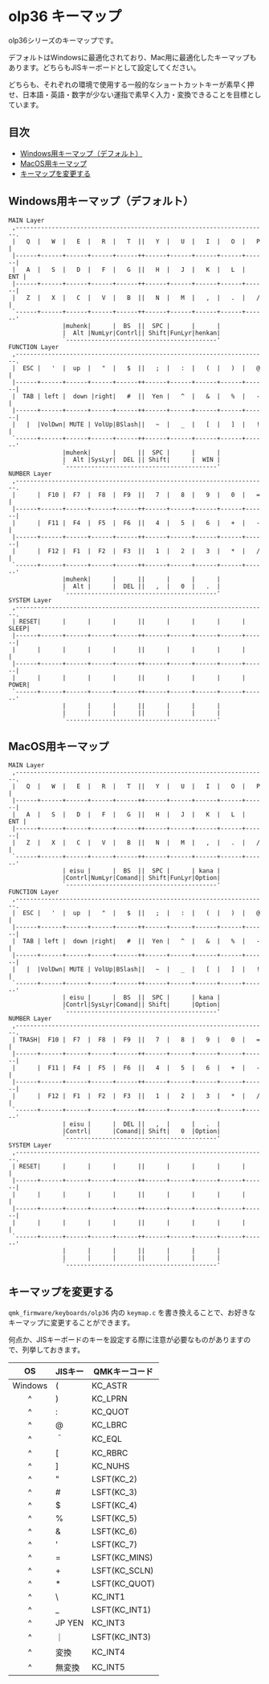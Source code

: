 # olp36 キーマップ

olp36シリーズのキーマップです。

デフォルトはWindowsに最適化されており、Mac用に最適化したキーマップもあります。どちらもJISキーボードとして設定してください。

どちらも、それぞれの環境で使用する一般的なショートカットキーが素早く押せ、日本語・英語・数字が少ない運指で素早く入力・変換できることを目標としています。

## 目次

<!-- vim-markdown-toc GFM -->

* [Windows用キーマップ（デフォルト）](#windows用キーマップ（デフォルト）)
* [MacOS用キーマップ](#macos用キーマップ)
* [キーマップを変更する](#キーマップを変更する)

<!-- vim-markdown-toc -->

## Windows用キーマップ（デフォルト）

```
MAIN Layer
 ,----------------------------------------------------------------------.
 |   Q  |   W  |   E  |   R  |   T  ||   Y  |   U  |   I  |   O  |   P  |
 |------+------+------+------+------++------+------+------+------+------|
 |   A  |   S  |   D  |   F  |   G  ||   H  |   J  |   K  |   L  |  ENT |
 |------+------+------+------+------++------+------+------+------+------|
 |   Z  |   X  |   C  |   V  |   B  ||   N  |   M  |   ,  |   .  |   /  |
 `------+------+------+------+------++------+------+------+------+------'
               |muhenk|      |  BS  ||  SPC |      |      |
               |  Alt |NumLyr|Contrl|| Shift|FunLyr|henkan|
               `------------------------------------------'
FUNCTION Layer
 ,----------------------------------------------------------------------.
 |  ESC |   '  |  up  |   "  |   $  ||   ;  |   :  |   (  |   )  |   @  |
 |------+------+------+------+------++------+------+------+------+------|
 |  TAB | left |  down |right|   #  ||  Yen |   ^  |   &  |   %  |   -  |
 |------+------+------+------+------++------+------+------+------+------|
 |   |  |VolDwn| MUTE | VolUp|BSlash||   ~  |   _  |   [  |   ]  |   !  |
 `------+------+------+------+------++------+------+------+------+------'
               |muhenk|      |      ||  SPC |      |      |
               |  Alt |SysLyr|  DEL || Shift|      |  WIN |
               `------------------------------------------'
NUMBER Layer
 ,----------------------------------------------------------------------.
 |      |  F10 |  F7  |  F8  |  F9  ||   7  |   8  |   9  |   0  |   =  |
 |------+------+------+------+------++------+------+------+------+------|
 |      |  F11 |  F4  |  F5  |  F6  ||   4  |   5  |   6  |   +  |   -  |
 |------+------+------+------+------++------+------+------+------+------|
 |      |  F12 |  F1  |  F2  |  F3  ||   1  |   2  |   3  |   *  |   /  |
 `------+------+------+------+------++------+------+------+------+------'
               |muhenk|      |      ||      |      |      |
               |  Alt |      |  DEL ||   ,  |   0  |   .  |
               `------------------------------------------'
SYSTEM Layer
 ,----------------------------------------------------------------------.
 | RESET|      |      |      |      ||      |      |      |      | SLEEP|
 |------+------+------+------+------++------+------+------+------+------|
 |      |      |      |      |      ||      |      |      |      |      |
 |------+------+------+------+------++------+------+------+------+------|
 |      |      |      |      |      ||      |      |      |      | POWER|
 `------+------+------+------+------++------+------+------+------+------'
               |      |      |      ||      |      |      |
               |      |      |      ||      |      |      |
               `------------------------------------------'
```

## MacOS用キーマップ

```
MAIN Layer
 ,----------------------------------------------------------------------.
 |   Q  |   W  |   E  |   R  |   T  ||   Y  |   U  |   I  |   O  |   P  |
 |------+------+------+------+------++------+------+------+------+------|
 |   A  |   S  |   D  |   F  |   G  ||   H  |   J  |   K  |   L  |  ENT |
 |------+------+------+------+------++------+------+------+------+------|
 |   Z  |   X  |   C  |   V  |   B  ||   N  |   M  |   ,  |   .  |   /  |
 `------+------+------+------+------++------+------+------+------+------'
               | eisu |      |  BS  ||  SPC |      | kana |
               |Contrl|NumLyr|Comand|| Shift|FunLyr|Option|
               `------------------------------------------'
FUNCTION Layer
 ,----------------------------------------------------------------------.
 |  ESC |   '  |  up  |   "  |   $  ||   ;  |   :  |   (  |   )  |   @  |
 |------+------+------+------+------++------+------+------+------+------|
 |  TAB | left |  down |right|   #  ||  Yen |   ^  |   &  |   %  |   -  |
 |------+------+------+------+------++------+------+------+------+------|
 |   |  |VolDwn| MUTE | VolUp|BSlash||   ~  |   _  |   [  |   ]  |   !  |
 `------+------+------+------+------++------+------+------+------+------'
               | eisu |      |  BS  ||  SPC |      | kana |
               |Contrl|SysLyr|Comand|| Shift|      |Option|
               `------------------------------------------'
NUMBER Layer
 ,----------------------------------------------------------------------.
 | TRASH|  F10 |  F7  |  F8  |  F9  ||   7  |   8  |   9  |   0  |   =  |
 |------+------+------+------+------++------+------+------+------+------|
 |      |  F11 |  F4  |  F5  |  F6  ||   4  |   5  |   6  |   +  |   -  |
 |------+------+------+------+------++------+------+------+------+------|
 |      |  F12 |  F1  |  F2  |  F3  ||   1  |   2  |   3  |   *  |   /  |
 `------+------+------+------+------++------+------+------+------+------'
               | eisu |      |  DEL ||   ,  |      |   .  |
               |Contrl|      |Comand|| Shift|   0  |Option|
               `------------------------------------------'
SYSTEM Layer
 ,----------------------------------------------------------------------.
 | RESET|      |      |      |      ||      |      |      |      |      |
 |------+------+------+------+------++------+------+------+------+------|
 |      |      |      |      |      ||      |      |      |      |      |
 |------+------+------+------+------++------+------+------+------+------|
 |      |      |      |      |      ||      |      |      |      |      |
 `------+------+------+------+------++------+------+------+------+------'
               |      |      |      ||      |      |      |
               |      |      |      ||      |      |      |
               `------------------------------------------'
```


## キーマップを変更する

`qmk_firmware/keyboards/olp36` 内の `keymap.c` を書き換えることで、お好きなキーマップに変更することができます。

何点か、JISキーボードのキーを設定する際に注意が必要なものがありますので、列挙しておきます。

| OS | JISキー | QMKキーコード |
|:---:|----|----|
| Windows | ( | KC_ASTR |
| ^ | ) | KC_LPRN |
| ^ | : | KC_QUOT |
| ^ | @ | KC_LBRC |
| ^ | ＾ | KC_EQL |
| ^ | [ | KC_RBRC |
| ^ | ] | KC_NUHS |
| ^ | " | LSFT(KC_2) |
| ^ | # | LSFT(KC_3) |
| ^ | $ | LSFT(KC_4) |
| ^ | % | LSFT(KC_5) |
| ^ | & | LSFT(KC_6) |
| ^ | ' | LSFT(KC_7) |
| ^ | = | LSFT(KC_MINS) |
| ^ | + | LSFT(KC_SCLN) |
| ^ | * | LSFT(KC_QUOT) |
| ^ | \ | KC_INT1 |
| ^ | _ | LSFT(KC_INT1) |
| ^ | JP YEN | KC_INT3 |
| ^ | ｜ | LSFT(KC_INT3) |
| ^ | 変換 | KC_INT4 |
| ^ | 無変換 | KC_INT5 |